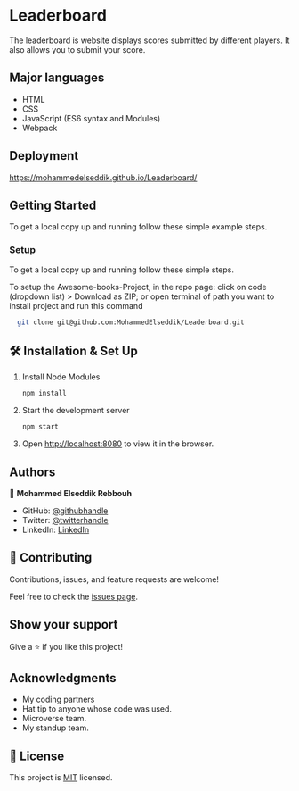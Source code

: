 # Leaderboard

The leaderboard is website displays scores submitted by different players. It also allows you to submit your score.

## Major languages

- HTML
- CSS
- JavaScript (ES6 syntax and Modules)
- Webpack

## Deployment

https://mohammedelseddik.github.io/Leaderboard/

## Getting Started

To get a local copy up and running follow these simple example steps.

### Setup

To get a local copy up and running follow these simple steps.

To setup the Awesome-books-Project, in the repo page:
click on code (dropdown list) > Download as ZIP;
or open terminal of path you want to install project and run this command <br>

```sh
  git clone git@github.com:MohammedElseddik/Leaderboard.git
```

## 🛠 Installation & Set Up

1. Install Node Modules

   ```sh
   npm install
   ```

2. Start the development server

   ```sh
   npm start
   ```

3. Open [http://localhost:8080](http://localhost:8080) to view it in the browser.

## Authors

👤 **Mohammed Elseddik Rebbouh**

- GitHub: [@githubhandle](https://github.com/MohammedElseddik)
- Twitter: [@twitterhandle](https://twitter.com/RebbouhElseddik)
- LinkedIn: [LinkedIn](https://www.linkedin.com/in/mohammed-elseddik-rebbouh-676500192)

## 🤝 Contributing

Contributions, issues, and feature requests are welcome!

Feel free to check the [issues page](https://github.com/MohammedElseddik/Leaderboard/issues).

## Show your support

Give a ⭐️ if you like this project!

## Acknowledgments

- My coding partners
- Hat tip to anyone whose code was used.
- Microverse team.
- My standup team.

## 📝 License

This project is [MIT](/MIT.md) licensed.
